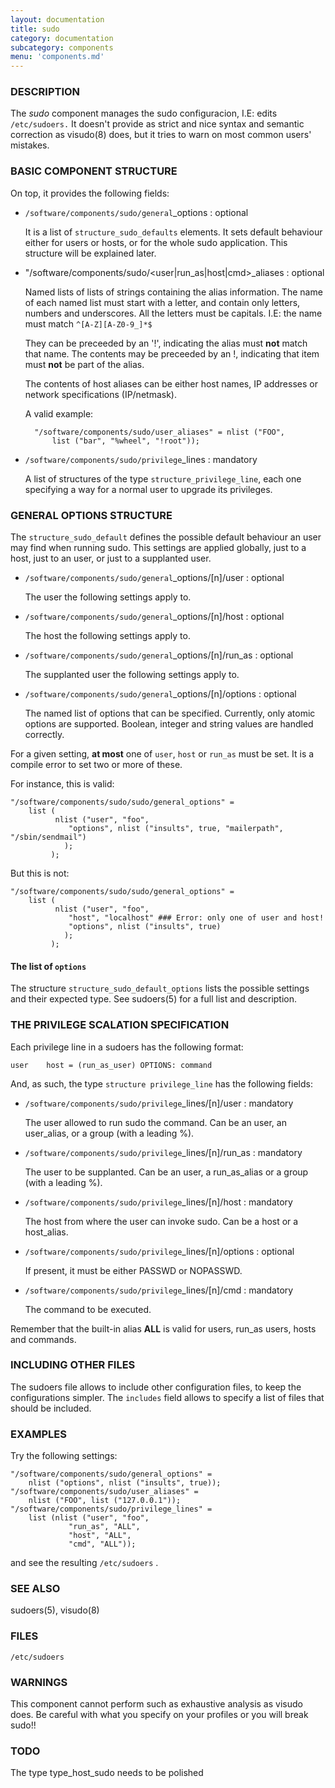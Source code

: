 ```yaml
---
layout: documentation
title: sudo
category: documentation
subcategory: components
menu: 'components.md'
---
```

### DESCRIPTION

The _sudo_ component manages the sudo configuracion, I.E: edits
`/etc/sudoers.` It doesn't provide as strict and nice syntax and
semantic correction as visudo(8) does, but it tries to warn on most
common users' mistakes.

### BASIC COMPONENT STRUCTURE

On top, it provides the following fields:

- `/software/components/sudo/general`\_options : optional

    It is a list of `structure_sudo_defaults` elements. It sets default
    behaviour either for users or hosts, or for the whole sudo
    application. This structure will be explained later.

- "/software/components/sudo/&lt;user|run\_as|host|cmd&gt;\_aliases :
optional

    Named lists of lists of strings containing the alias information.  The
    name of each named list must start with a letter, and contain only
    letters, numbers and underscores. All the letters must be
    capitals. I.E: the name must match `^[A-Z][A-Z0-9_]*$`

    They can be preceeded by an '!', indicating the alias must __not__
    match that name. The contents may be preceeded by an !, indicating
    that item must __not__ be part of the alias.

    The contents of host aliases can be either host names, IP addresses or
    network specifications (IP/netmask).

    A valid example:

    	"/software/components/sudo/user_aliases" = nlist ("FOO",
    		list ("bar", "%wheel", "!root"));

- `/software/components/sudo/privilege`\_lines : mandatory

    A list of structures of the type `structure_privilege_line`, each one
    specifying a way for a normal user to upgrade its privileges.

### GENERAL OPTIONS STRUCTURE

The `structure_sudo_default` defines the possible default behaviour
an user may find when running sudo. This settings are applied
globally, just to a host, just to an user, or just to a supplanted
user.

- `/software/components/sudo/general`\_options/\[n\]/user : optional

    The user the following settings apply to.

- `/software/components/sudo/general`\_options/\[n\]/host : optional

    The host the following settings apply to.

- `/software/components/sudo/general`\_options/\[n\]/run\_as : optional

    The supplanted user the following settings apply to.

- `/software/components/sudo/general`\_options/\[n\]/options : optional

    The named list of options that can be specified. Currently, only
    atomic options are supported.
    Boolean, integer and string values are handled correctly.

For a given setting, __at most__ one of `user`, `host` or `run_as`
must be set. It is a compile error to set two or more of these.

For instance, this is valid:

	"/software/components/sudo/sudo/general_options" =
		list (
		      nlist ("user", "foo",
			     "options", nlist ("insults", true, "mailerpath", "/sbin/sendmail")
			    );
		     );

But this is not:

	"/software/components/sudo/sudo/general_options" =
		list (
		      nlist ("user", "foo",
			     "host", "localhost" ### Error: only one of user and host!
			     "options", nlist ("insults", true)
			    );
		     );

#### The list of `options`

The structure `structure_sudo_default_options` lists the possible
settings and their expected type. See sudoers(5) for a full list and
description.

### THE PRIVILEGE SCALATION SPECIFICATION

Each privilege line in a sudoers has the following format:

	user	host = (run_as_user) OPTIONS: command

And, as such, the type `structure privilege_line` has the following fields:

- `/software/components/sudo/privilege`\_lines/\[n\]/user : mandatory

    The user allowed to run sudo the command. Can be an user, an
    user\_alias, or a group (with a leading %).

- `/software/components/sudo/privilege`\_lines/\[n\]/run\_as : mandatory

    The user to be supplanted. Can be an user, a run\_as\_alias or a group
    (with a leading %).

- `/software/components/sudo/privilege`\_lines/\[n\]/host : mandatory

    The host from where the user can invoke sudo. Can be a host or a host\_alias.

- `/software/components/sudo/privilege`\_lines/\[n\]/options : optional

    If present, it must be either PASSWD or NOPASSWD.

- `/software/components/sudo/privilege`\_lines/\[n\]/cmd : mandatory

    The command to be executed.

Remember that the built-in alias __ALL__ is valid for users,
run\_as users, hosts and commands.

### INCLUDING OTHER FILES

The sudoers file allows to include other configuration files, to keep
the configurations simpler. The `includes` field allows to specify a
list of files that should be included.

### EXAMPLES

Try the following settings:

	"/software/components/sudo/general_options" =
		nlist ("options", nlist ("insults", true));
	"/software/components/sudo/user_aliases" =
		nlist ("FOO", list ("127.0.0.1"));
	"/software/components/sudo/privilege_lines" =
		list (nlist ("user", "foo",
			     "run_as", "ALL",
			     "host", "ALL",
			     "cmd", "ALL"));

and see the resulting `/etc/sudoers` .

### SEE ALSO

sudoers(5), visudo(8)

### FILES

`/etc/sudoers`

### WARNINGS

This component cannot perform such as exhaustive analysis as visudo
does. Be careful with what you specify on your profiles or you will
break sudo!!

### TODO

The type type\_host\_sudo needs to be polished
